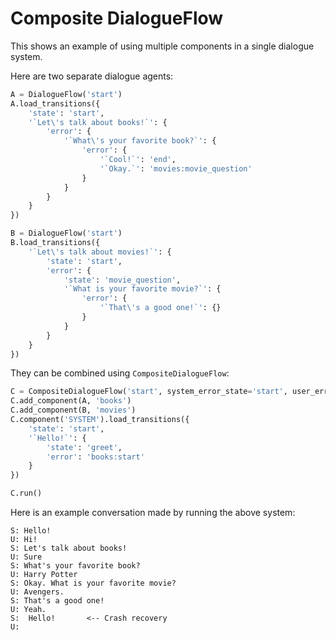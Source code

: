 
# Composite DialogueFlow

This shows an example of using multiple components in a single dialogue system.

Here are two separate dialogue agents:

```python
A = DialogueFlow('start')
A.load_transitions({
    'state': 'start',
    '`Let\'s talk about books!`': {
        'error': {
            '`What\'s your favorite book?`': {
                'error': {
                    '`Cool!`': 'end',
                    '`Okay.`': 'movies:movie_question'
                }
            }
        }
    }
})

B = DialogueFlow('start')
B.load_transitions({
    '`Let\'s talk about movies!`': {
        'state': 'start',
        'error': {
            'state': 'movie_question',
            '`What is your favorite movie?`': {
                'error': {
                    '`That\'s a good one!`': {}
                }
            }
        }
    }
})
```

They can be combined using `CompositeDialogueFlow`:

```python
C = CompositeDialogueFlow('start', system_error_state='start', user_error_state='greet')
C.add_component(A, 'books')
C.add_component(B, 'movies')
C.component('SYSTEM').load_transitions({
    'state': 'start',
    '`Hello!`': {
        'state': 'greet',
        'error': 'books:start'
    }
})

C.run()
```

Here is an example conversation made by running the above system:

```
S: Hello!
U: Hi!
S: Let's talk about books!
U: Sure
S: What's your favorite book?
U: Harry Potter
S: Okay. What is your favorite movie?
U: Avengers.
S: That's a good one!
U: Yeah.
S:  Hello!       <-- Crash recovery
U: 
```